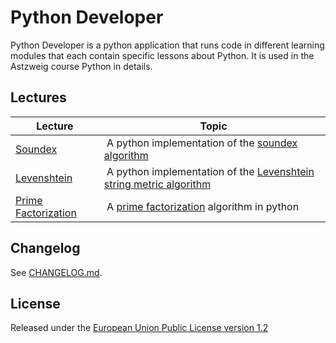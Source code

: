 # Python Developer
Python Developer is a python application that runs code in different
learning modules that each contain specific lessons about Python.
It is used in the Astzweig course Python in details.

## Lectures

| Lecture | Topic |
| ------- | ----- |
| [Soundex][soundex-src] | A python implementation of the [soundex algorithm][1] |
| [Levenshtein][levenshtein-src] | A python implementation of the [Levenshtein string metric algorithm][2] |
| [Prime Factorization][prime-factorization-src] | A [prime factorization][3] algorithm in python |

## Changelog
See [CHANGELOG.md][changelog].

## License
Released under the [European Union Public License version 1.2][license]

[1]: https://en.wikipedia.org/wiki/Soundex
[2]: https://en.wikipedia.org/wiki/Levenshtein_distance
[3]: https://www.mathsisfun.com/prime-factorization.html

[soundex-src]: 01-Soundex
[levenshtein-src]: 02-Levenshtein
[prime-factorization-src]: 03-Prime-Factorization
[changelog]: CHANGELOG.md
[license]: LICENSE
